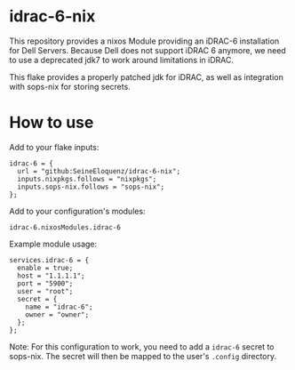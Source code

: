 # idrac-6-nix
This repository provides a nixos Module providing an iDRAC-6 installation for Dell Servers.
Because Dell does not support iDRAC 6 anymore, we need to use a deprecated jdk7 to work around
limitations in iDRAC.

This flake provides a properly patched jdk for iDRAC, as well as integration with sops-nix
for storing secrets.

# How to use
Add to your flake inputs:
```
idrac-6 = {
  url = "github:SeineEloquenz/idrac-6-nix";
  inputs.nixpkgs.follows = "nixpkgs";
  inputs.sops-nix.follows = "sops-nix";
};
```
Add to your configuration's modules:
```
idrac-6.nixosModules.idrac-6
```
Example module usage:
```
services.idrac-6 = {
  enable = true;
  host = "1.1.1.1";
  port = "5900";
  user = "root";
  secret = {
    name = "idrac-6";
    owner = "owner";
  };
};
```
Note:
For this configuration to work, you need to add a `idrac-6` secret to sops-nix.
The secret will then be mapped to the user's `.config` directory.
